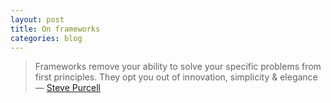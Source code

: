 ```yaml
---
layout: post
title: On frameworks
categories: blog
---
```


> Frameworks remove your ability to solve your specific problems from first principles. They opt you out of innovation, simplicity & elegance
&mdash; [Steve Purcell](https://twitter.com/sanityinc/status/435725406055186432)

